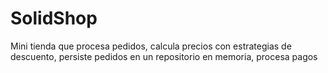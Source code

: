 # SolidShop
Mini tienda que procesa pedidos, calcula precios con estrategias de descuento, persiste pedidos en un repositorio en memoria, procesa pagos
